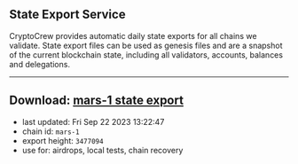 ## State Export Service
CryptoCrew provides automatic daily state exports for all chains we validate. State export files can be used as genesis files and are a snapshot of the current blockchain state, including all validators, accounts, balances and delegations.

---
**Download: [mars-1 state export](https://dl.ccvalidators.com/SERVICE/mars/mars-1_export_3477094.json)**
---

- last updated: Fri Sep 22 2023 13:22:47
- chain id: `mars-1`
- export height: `3477094`
- use for: airdrops, local tests, chain recovery
